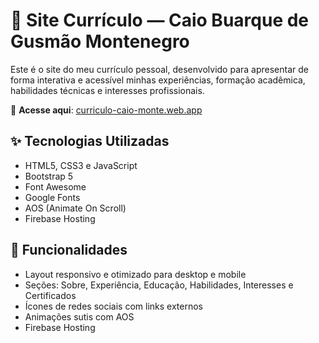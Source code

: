# 💼 Site Currículo — Caio Buarque de Gusmão Montenegro

Este é o site do meu currículo pessoal, desenvolvido para apresentar de forma interativa e acessível minhas experiências, formação acadêmica, habilidades técnicas e interesses profissionais.

🔗 **Acesse aqui**: [curriculo-caio-monte.web.app](https://curriculo-caio-monte.web.app/)

## ✨ Tecnologias Utilizadas

- HTML5, CSS3 e JavaScript
- Bootstrap 5
- Font Awesome
- Google Fonts
- AOS (Animate On Scroll)
- Firebase Hosting

## 🚀 Funcionalidades

- Layout responsivo e otimizado para desktop e mobile
- Seções: Sobre, Experiência, Educação, Habilidades, Interesses e Certificados
- Ícones de redes sociais com links externos
- Animações sutis com AOS
- Firebase Hosting
